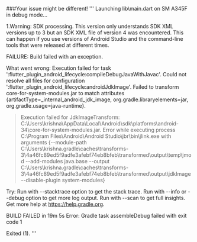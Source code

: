 ###Your issue might be different!
'''
Launching lib\main.dart on SM A345F in debug mode...

1.Warning: SDK processing. This version only understands SDK XML versions up to 3 but an SDK XML file of version 4 was encountered. This can happen if you use versions of Android Studio and the command-line tools that were released at different times.

FAILURE: Build failed with an exception.

What went wrong:
Execution failed for task ':flutter_plugin_android_lifecycle:compileDebugJavaWithJavac'.
Could not resolve all files for configuration ':flutter_plugin_android_lifecycle:androidJdkImage'.
Failed to transform core-for-system-modules.jar to match attributes {artifactType=_internal_android_jdk_image, org.gradle.libraryelements=jar, org.gradle.usage=java-runtime}.
> Execution failed for JdkImageTransform: C:\Users\krishna\AppData\Local\Android\sdk\platforms\android-34\core-for-system-modules.jar.
> Error while executing process C:\Program Files\Android\Android Studio\jbr\bin\jlink.exe with arguments {--module-path C:\Users\krishna.gradle\caches\transforms-3\4a46fc89ed5f9adfe3afebf74eb8bfeb\transformed\output\temp\jmod --add-modules java.base --output C:\Users\krishna.gradle\caches\transforms-3\4a46fc89ed5f9adfe3afebf74eb8bfeb\transformed\output\jdkImage --disable-plugin system-modules}

Try:
Run with --stacktrace option to get the stack trace.
Run with --info or --debug option to get more log output.
Run with --scan to get full insights.
Get more help at https://help.gradle.org.

BUILD FAILED in 19m 5s
Error: Gradle task assembleDebug failed with exit code 1

Exited (1).
'''

